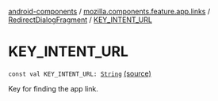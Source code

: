 [android-components](../../index.md) / [mozilla.components.feature.app.links](../index.md) / [RedirectDialogFragment](index.md) / [KEY_INTENT_URL](./-k-e-y_-i-n-t-e-n-t_-u-r-l.md)

# KEY_INTENT_URL

`const val KEY_INTENT_URL: `[`String`](https://kotlinlang.org/api/latest/jvm/stdlib/kotlin/-string/index.html) [(source)](https://github.com/mozilla-mobile/android-components/blob/master/components/feature/app-links/src/main/java/mozilla/components/feature/app/links/RedirectDialogFragment.kt#L40)

Key for finding the app link.


